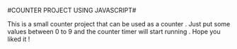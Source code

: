 #COUNTER PROJECT USING JAVASCRIPT#

This is a small counter project that can be used as a counter . Just put some values between 0 to 9 and the counter timer will start running .
Hope you liked it ! 
